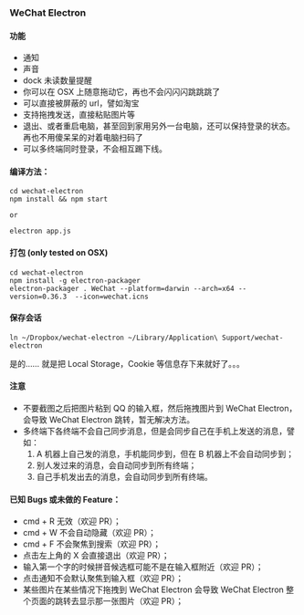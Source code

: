 
### WeChat Electron

#### 功能

* 通知
* 声音
* dock 未读数量提醒
* 你可以在 OSX 上随意拖动它，再也不会闪闪闪跳跳跳了
* 可以直接被屏蔽的 url，譬如淘宝
* 支持拖拽发送，直接粘贴图片等
* 退出、或者重启电脑，甚至回到家用另外一台电脑，还可以保持登录的状态。再也不用傻呆呆的对着电脑扫码了
* 可以多终端同时登录，不会相互踢下线。


#### 编译方法：

```
cd wechat-electron
npm install && npm start

or 

electron app.js
```

#### 打包 (only tested on OSX)

```
cd wechat-electron
npm install -g electron-packager
electron-packager . WeChat --platform=darwin --arch=x64 --version=0.36.3  --icon=wechat.icns
```

#### 保存会话

```
ln ~/Dropbox/wechat-electron ~/Library/Application\ Support/wechat-electron
```

是的…… 就是把 Local Storage，Cookie 等信息存下来就好了。。。

#### 注意

* 不要截图之后把图片粘到 QQ 的输入框，然后拖拽图片到 WeChat Electron，会导致 WeChat Electron 跳转，暂无解决方法。
* 多终端下各终端不会自己同步消息，但是会同步自己在手机上发送的消息，譬如：
  1. A 机器上自己发的消息，手机能同步到，但在 B 机器上不会自动同步到；
  2. 别人发过来的消息，会自动同步到所有终端；
  3. 自己手机发出去的消息，会自动同步到所有终端。

#### 已知 Bugs 或未做的 Feature：
* cmd + R 无效（欢迎 PR）；
* cmd + W 不会自动隐藏（欢迎 PR）；
* cmd + F 不会聚焦到搜索（欢迎 PR）；
* 点击左上角的 X 会直接退出（欢迎 PR）；
* 输入第一个字的时候拼音候选框可能不是在输入框附近（欢迎 PR）；
* 点击通知不会默认聚焦到输入框（欢迎 PR）；
* 某些图片在某些情况下拖拽到 WeChat Electron 会导致 WeChat Electron 整个页面的跳转去显示那一张图片（欢迎 PR）；
